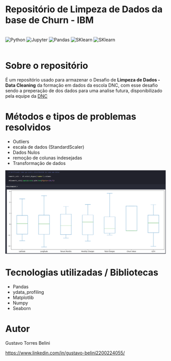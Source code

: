 # Repositório de Limpeza de Dados da base de Churn - IBM

<div style= 'display: inline_block'><br/>
    <img alt='Python' src='https://img.shields.io/badge/python-3670A0?style=for-the-badge&logo=python&logoColor=ffdd54'>
    <img alt='Jupyter' src='https://img.shields.io/badge/jupyter-%23FA0F00.svg?style=for-the-badge&logo=jupyter&logoColor=white'>
    <img alt='Pandas' src='https://img.shields.io/badge/pandas-%23150458.svg?style=for-the-badge&logo=pandas&logoColor=white'>
    <img alt='SKlearn' src='https://img.shields.io/badge/scikit--learn-%23F7931E.svg?style=for-the-badge&logo=scikit-learn&logoColor=white'>
    <img alt='SKlearn' src='https://img.shields.io/badge/Matplotlib-%23ffffff.svg?style=for-the-badge&logo=Matplotlib&logoColor=black'>
</div><br>



# Sobre o repositório

É um repositório usado para armazenar o Desafio de  **Limpeza de Dados - Data Cleaning** da formação em dados da escola DNC, com esse desafio sendo a preperação de dos dados para uma analise futura, disponibilizado pela equipe da [DNC](https://www.escoladnc.com.br/ "Site da DNC")

# Métodos e tipos de problemas resolvidos
- Outliers
- escala de dados (StandardScaler)
- Dados Nulos
- remoção de colunas indesejadas
- Transformação de dados


![Dashboard BI](https://github.com/GTBelini22/prj_churn_clientes_Case_IBM/blob/main/assets/Verificando%20Outliers.png)

# Tecnologias utilizadas / Bibliotecas
- Pandas
- ydata_profiling
- Matplotlib
- Numpy
- Seaborn


# Autor

Gustavo Torres Belini

https://www.linkedin.com/in/gustavo-belini2200224055/
